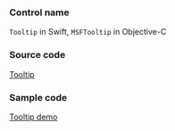 ### Control name

`Tooltip` in Swift, `MSFTooltip` in Objective-C

### Source code

[Tooltip](https://github.com/microsoft/fluentui-apple/blob/master/ios/FluentUI/Tooltip/Tooltip.swift)

### Sample code

[Tooltip demo](https://github.com/microsoft/fluentui-apple/blob/master/ios/FluentUI.Demo/FluentUI.Demo/Demos/TooltipDemoController.swift)
